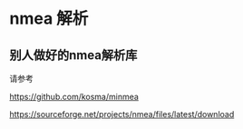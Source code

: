 # nmea 解析





## 别人做好的nmea解析库

请参考 

https://github.com/kosma/minmea

https://sourceforge.net/projects/nmea/files/latest/download



